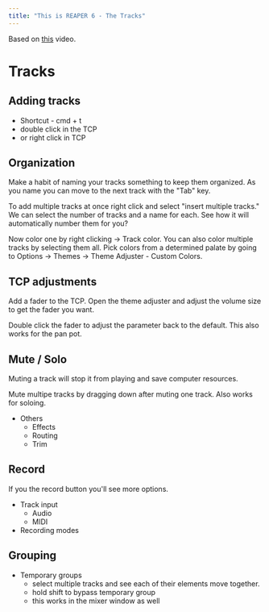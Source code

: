 ```yaml
---
title: "This is REAPER 6 - The Tracks"
---
```


Based on [this](https://www.youtube.com/watch?v=eVLI9oGUyic) video.

# Tracks

## Adding tracks

- Shortcut - cmd + t
- double click in the TCP
- or right click in TCP

## Organization

Make a habit of naming your tracks something to keep them organized. As you name you can move to the next track with the "Tab" key.

To add multiple tracks at once right click and select "insert multiple tracks." We can select the number of tracks and a name for each. See how it will automatically number them for you?

Now color one by right clicking -> Track color. You can also color multiple tracks by selecting them all. Pick colors from a determined palate by going to Options -> Themes -> Theme Adjuster - Custom Colors.

## TCP adjustments

Add a fader to the TCP. Open the theme adjuster and adjust the volume size to get the fader you want.

Double click the fader to adjust the parameter back to the default. This also works for the pan pot.

## Mute / Solo

Muting a track will stop it from playing and save computer resources.

Mute multipe tracks by dragging down after muting one track. Also works for soloing.

- Others
  - Effects
  - Routing
  - Trim

## Record

If you the record button you'll see more options.

- Track input
  - Audio
  - MIDI
- Recording modes

## Grouping

- Temporary groups
  - select multiple tracks and see each of their elements move together.
  - hold shift to bypass temporary group
  - this works in the mixer window as well
